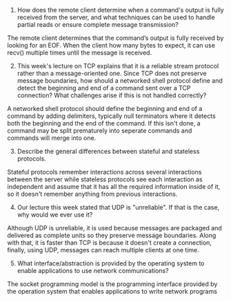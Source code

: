 1. How does the remote client determine when a command's output is fully received from the server, and what techniques can be used to handle partial reads or ensure complete message transmission?

The remote client determines that the command’s output is fully received by looking for an EOF. When the client how many bytes to expect, it can use recv() multiple times until the message is received.   

2. This week's lecture on TCP explains that it is a reliable stream protocol rather than a message-oriented one. Since TCP does not preserve message boundaries, how should a networked shell protocol define and detect the beginning and end of a command sent over a TCP connection? What challenges arise if this is not handled correctly?

A networked shell protocol should define the beginning and end of a command by adding delimiters, typically null terminators where it detects both the beginning and the end
of the command. If this isn't done, a command may be split prematurely into seperate commands and commands will merge into one. 

3. Describe the general differences between stateful and stateless protocols.

Stateful protocols remember interactions across several interactions between the server while stateless protocols see each interaction as independent and assume that it has
all the required information inside of it, so it doesn't remember anything from previous interactions.

4. Our lecture this week stated that UDP is "unreliable". If that is the case, why would we ever use it?

Although UDP is unreliable, it is used because messages are packaged and delivered as complete units so they preserve message boundaries. Along with that, it is faster than TCP is because it doesn't create a connection, finally, using UDP, messages can reach multiple clients at one time. 

5. What interface/abstraction is provided by the operating system to enable applications to use network communications?

The socket programming model is the programming interface provided by the operation system that enables applications to write network programs
